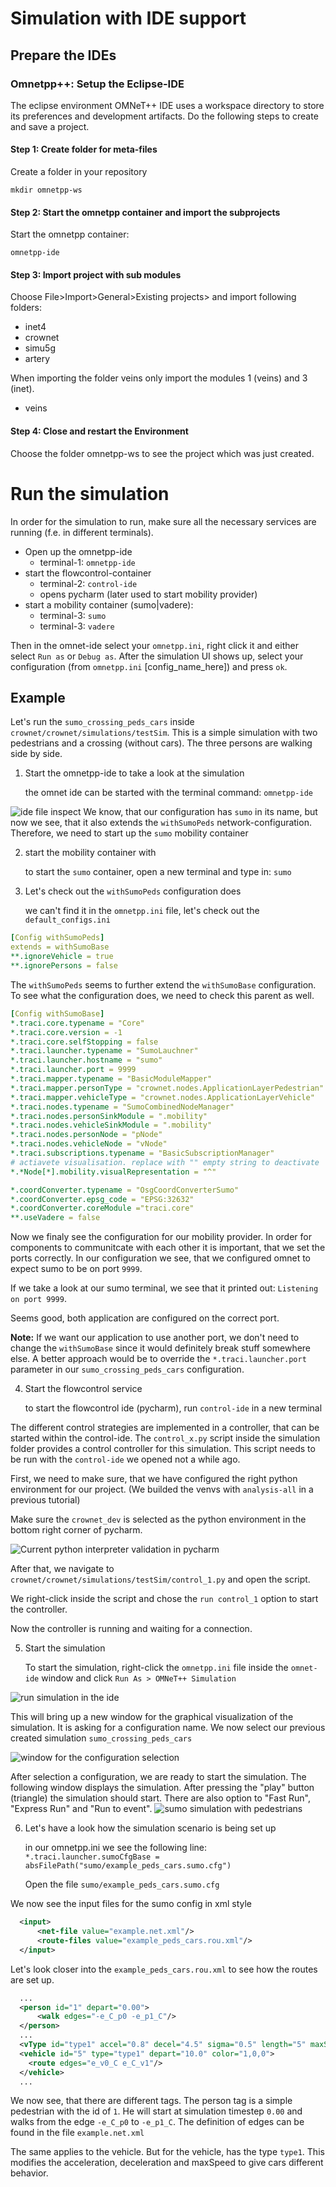 # Simulation with IDE support

## Prepare the IDEs
### Omnetpp++: Setup the Eclipse-IDE
The eclipse environment OMNeT++ IDE uses a workspace directory to store its preferences and development artifacts. Do the following steps to create and save a project.
#### Step 1: Create folder for meta-files
Create a folder in your repository
```
mkdir omnetpp-ws
```
#### Step 2: Start the omnetpp container and import the subprojects
Start the omnetpp container:
```
omnetpp-ide
```
#### Step 3: Import project with sub modules
Choose File>Import>General>Existing projects> and import following folders:
* inet4
* crownet
* simu5g
* artery

When importing the folder veins only import the modules 1 (veins) and 3 (inet).
* veins

#### Step 4: Close and restart the Environment
Choose the folder omnetpp-ws to see the project which was just created.

# Run the simulation
In order for the simulation to run, make sure all the necessary services are running (f.e. in different terminals).

 * Open up the omnetpp-ide
   * terminal-1: `omnetpp-ide`
  * start the flowcontrol-container
    * terminal-2: `control-ide`
    * opens pycharm (later used to start mobility provider)
  * start a mobility container (sumo|vadere):
    * terminal-3: `sumo`
    * terminal-3: `vadere`

Then in the omnet-ide select your `omnetpp.ini`, right click it and either select `Run as` or `Debug as`. After the simulation UI shows up, select your configuration (from `omnetpp.ini` \[config_name_here\]) and press `ok`.

<!-- ## About the tools -->

## Example

Let's run the `sumo_crossing_peds_cars` inside `crownet/crownet/simulations/testSim`. This is a simple simulation with two pedestrians and a crossing (without cars). The three persons are walking side by side.

1. Start the omnetpp-ide to take a look at the simulation

    the omnet ide can be started with the terminal command: `omnetpp-ide`

![ide file inspect](../img/simulation_tutorial/omnet_first_look.png)
We know, that our configuration has `sumo` in its name, but now we see, that it also extends the `withSumoPeds` network-configuration. Therefore, we need to start up the `sumo` mobility container

2. start the mobility container with 

    to start the `sumo` container, open a new terminal and type in: `sumo`

3. Let's check out the `withSumoPeds` configuration does

    we can't find it in the `omnetpp.ini` file, let's check out the `default_configs.ini`



```yaml
[Config withSumoPeds]
extends = withSumoBase
**.ignoreVehicle = true
**.ignorePersons = false
```

The `withSumoPeds` seems to further extend the `withSumoBase` configuration. To see what the configuration does, we need to check this parent as well.

```yaml
[Config withSumoBase]
*.traci.core.typename = "Core"
*.traci.core.version = -1
*.traci.core.selfStopping = false
*.traci.launcher.typename = "SumoLauchner"
*.traci.launcher.hostname = "sumo"
*.traci.launcher.port = 9999
*.traci.mapper.typename = "BasicModuleMapper"
*.traci.mapper.personType = "crownet.nodes.ApplicationLayerPedestrian"
*.traci.mapper.vehicleType = "crownet.nodes.ApplicationLayerVehicle"
*.traci.nodes.typename = "SumoCombinedNodeManager"
*.traci.nodes.personSinkModule = ".mobility"
*.traci.nodes.vehicleSinkModule = ".mobility"
*.traci.nodes.personNode = "pNode"
*.traci.nodes.vehicleNode = "vNode"
*.traci.subscriptions.typename = "BasicSubscriptionManager"
# actiavete visualisation. replace with "" empty string to deactivate
*.*Node[*].mobility.visualRepresentation = "^"

*.coordConverter.typename = "OsgCoordConverterSumo"
*.coordConverter.epsg_code = "EPSG:32632"
*.coordConverter.coreModule ="traci.core"
**.useVadere = false
```
Now we finaly see the configuration for our mobility provider. 
In order for components to communitcate with each other it is important, that we set the ports correctly. In our configuration we see, that we configured omnet to expect sumo to be on port `9999`.

If we take a look at our sumo terminal, we see that it printed out: `Listening on port 9999`.

Seems good, both application are configured on the correct port.

**Note:** If we want our application to use another port, we don't need to change the `withSumoBase` since it would definitely break stuff somewhere else. A better approach would be to override the `*.traci.launcher.port` parameter in our `sumo_crossing_peds_cars` configuration.

4. Start the flowcontrol service
   
   to start the flowcontrol ide (pycharm), run `control-ide` in a new terminal

The different control strategies are implemented in a controller, that can be started within the control-ide. The `control_x.py` script inside the simulation folder provides a control controller for this simulation. This script needs to be run with the `control-ide` we opened not a while ago. 

First, we need to make sure, that we have configured the right python environment for our project. (We builded the venvs with `analysis-all` in a previous tutorial)

Make sure the `crownet_dev` is selected as the python environment in the bottom right corner of pycharm.

 ![Current python interpreter validation in pycharm](../img/simulation_tutorial/python_interpreter_pycharm.png)

After that, we navigate to `crownet/crownet/simulations/testSim/control_1.py` and open the script.

We right-click inside the script and chose the `run control_1` option to start the controller. 

Now the controller is running and waiting for a connection.

5. Start the simulation

    To start the simulation, right-click the `omnetpp.ini` file inside the `omnet-ide` window and click `Run As > OMNeT++ Simulation`

![run simulation in the ide](../img/simulation_tutorial/run_simulation_ide.png)

This will bring up a new window for the graphical visualization of the simulation. It is asking for a configuration name. We now select our previous created simulation `sumo_crossing_peds_cars`  

![window for the configuration selection](../img/simulation_tutorial/select_configuration.png)

After selection a configuration, we are ready to start the simulation. The following window displays the simulation. After pressing the "play" button (triangle) the simulation should start. There are also option to "Fast Run", "Express Run" and "Run to event".
![sumo simulation with pedestrians](../img/simulation_tutorial/simulation_view.png)


6. Let's have a look how the simulation scenario is being set up
   
   in our omnetpp.ini we see the following line: `*.traci.launcher.sumoCfgBase = absFilePath("sumo/example_peds_cars.sumo.cfg")`

   Open the file `sumo/example_peds_cars.sumo.cfg`

We now see the input files for the sumo config in xml style

```xml
  <input>
      <net-file value="example.net.xml"/>
      <route-files value="example_peds_cars.rou.xml"/>
  </input>
```
Let's look closer into the `example_peds_cars.rou.xml` to see how the routes are set up.

```xml
  ...
  <person id="1" depart="0.00">
      <walk edges="-e_C_p0 -e_p1_C"/>
  </person>
  ...
  <vType id="type1" accel="0.8" decel="4.5" sigma="0.5" length="5" maxSpeed="70"/>
  <vehicle id="5" type="type1" depart="10.0" color="1,0,0">
    <route edges="e_v0_C e_C_v1"/>
  </vehicle>
  ...
```
We now see, that there are different tags.
The person tag is a simple pedestrian with the id of `1`. 
He will start at simulation timestep `0.00` and walks from the edge `-e_C_p0` to `-e_p1_C`.
The definition of edges can be found in the file `example.net.xml`

The same applies to the vehicle. But for the vehicle, has the type `type1`. This modifies the acceleration, deceleration and maxSpeed to give cars different behavior.